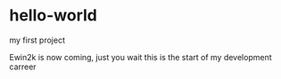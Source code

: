 # hello-world
my first project

Ewin2k is now coming, just you wait
this is the start of my development carreer
